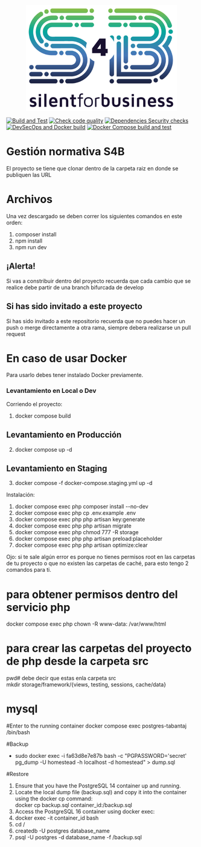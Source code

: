 <p align="center"><img src="public/img/Silent4Business-Logo-Color.png" width="400"></p>

[![Build and Test](https://github.com/Silent4Devs/suite-web/actions/workflows/build-test.yml/badge.svg?branch=develop)](https://github.com/Silent4Devs/suite-web/actions/workflows/build-test.yml)
[![Check code quality](https://github.com/Silent4Devs/suite-web/actions/workflows/code-style.yml/badge.svg)](https://github.com/Silent4Devs/suite-web/actions/workflows/code-style.yml)
[![Dependencies Security checks](https://github.com/Silent4Devs/suite-web/actions/workflows/security-check.yml/badge.svg)](https://github.com/Silent4Devs/suite-web/actions/workflows/security-check.yml)
[![DevSecOps and Docker build](https://github.com/Silent4Devs/suite-web/actions/workflows/devsecops.yml/badge.svg)](https://github.com/Silent4Devs/suite-web/actions/workflows/devsecops.yml)
[![Docker Compose build and test](https://github.com/Silent4Devs/suite-web/actions/workflows/container-build.yml/badge.svg)](https://github.com/Silent4Devs/suite-web/actions/workflows/container-build.yml)


# Gestión normativa S4B

El proyecto se tiene que clonar dentro de la carpeta raiz en donde se publiquen las URL

# Archivos

Una vez descargado se deben correr los siguientes comandos en este orden:

1.  composer install
2.  npm install
3.  npm run dev

## ¡Alerta!

Si vas a constribuir dentro del proyecto recuerda que cada cambio que se realice debe partir de una branch bifurcada de develop

## Si has sido invitado a este proyecto

Si has sido invitado a este repositorio recuerda que no puedes hacer un push o merge directamente a otra rama, siempre debera realizarse un pull request

# En caso de usar Docker

Para usarlo debes tener instalado Docker previamente.

### Levantamiento en Local o Dev

Corriendo el proyecto:

1. docker compose build

## Levantamiento en Producción

2. docker compose up -d

## Levantamiento en Staging

3. docker compose -f docker-compose.staging.yml up -d

Instalación:

1. docker compose exec php composer install --no-dev
2. docker compose exec php cp .env.example .env
3. docker compose exec php php artisan key:generate
4. docker compose exec php php artisan migrate
5. docker compose exec php chmod 777 -R storage
6. docker compose exec php php artisan preload:placeholder
7. docker compose exec php php artisan optimize:clear

Ojo: si te sale algún error es porque no tienes permisos root en las carpetas de tu proyecto o que no existen las carpetas de caché, para esto tengo 2 comandos para ti.

# para obtener permisos dentro del servicio php

docker compose exec php chown -R www-data: /var/www/html

# para crear las carpetas del proyecto de php desde la carpeta src

pwd# debe decir que estas enla carpeta src
<br>
mkdir storage/framework/{views, testing, sessions, cache/data}

# mysql

#Enter to the running container
docker compose exec postgres-tabantaj /bin/bash

#Backup
<ul>
<li>
sudo docker exec -i fa63d8e7e87b bash -c "PGPASSWORD='secret' pg_dump -U homestead -h localhost -d homestead" > dump.sql
</li>
</ul>

#Restore
<ol>
<li>Ensure that you have the PostgreSQL 14 container up and running.</li>
<li>Locate the local dump file (backup.sql) and copy it into the container using the docker cp command:</li>
docker cp backup.sql container_id:/backup.sql
<li>Access the PostgreSQL 16 container using docker exec:</li>
<li>docker exec -it container_id bash</li>
<li>cd /</li>
<li>createdb -U postgres database_name</li>
<li>psql -U postgres -d database_name -f /backup.sql</li>
</ol>

